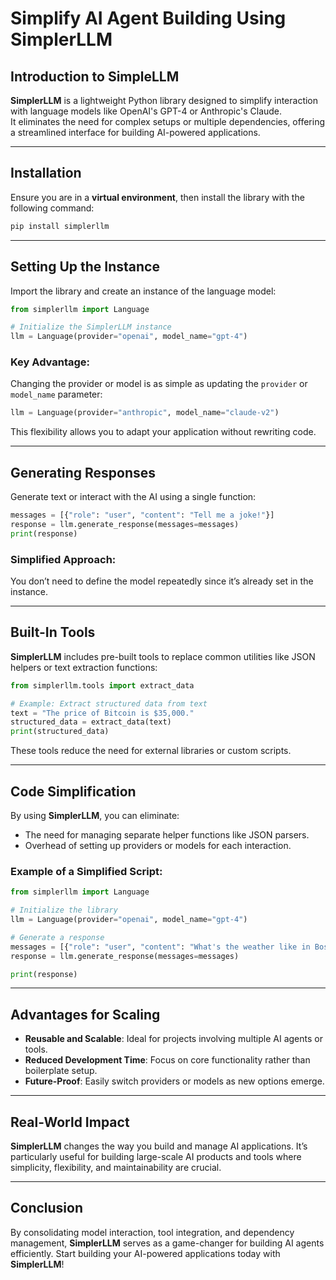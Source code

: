 # Simplify AI Agent Building Using SimplerLLM

## Introduction to SimpleLLM
**SimplerLLM** is a lightweight Python library designed to simplify interaction with language models like OpenAI's GPT-4 or Anthropic's Claude.  
It eliminates the need for complex setups or multiple dependencies, offering a streamlined interface for building AI-powered applications.

---

## Installation
Ensure you are in a **virtual environment**, then install the library with the following command:
```bash
pip install simplerllm
```

---

## Setting Up the Instance
Import the library and create an instance of the language model:
```python
from simplerllm import Language

# Initialize the SimplerLLM instance
llm = Language(provider="openai", model_name="gpt-4")
```

### Key Advantage:
Changing the provider or model is as simple as updating the `provider` or `model_name` parameter:
```python
llm = Language(provider="anthropic", model_name="claude-v2")
```
This flexibility allows you to adapt your application without rewriting code.

---

## Generating Responses
Generate text or interact with the AI using a single function:
```python
messages = [{"role": "user", "content": "Tell me a joke!"}]
response = llm.generate_response(messages=messages)
print(response)
```

### Simplified Approach:
You don’t need to define the model repeatedly since it’s already set in the instance.

---

## Built-In Tools
**SimplerLLM** includes pre-built tools to replace common utilities like JSON helpers or text extraction functions:
```python
from simplerllm.tools import extract_data

# Example: Extract structured data from text
text = "The price of Bitcoin is $35,000."
structured_data = extract_data(text)
print(structured_data)
```
These tools reduce the need for external libraries or custom scripts.

---

## Code Simplification
By using **SimplerLLM**, you can eliminate:
- The need for managing separate helper functions like JSON parsers.
- Overhead of setting up providers or models for each interaction.

### Example of a Simplified Script:
```python
from simplerllm import Language

# Initialize the library
llm = Language(provider="openai", model_name="gpt-4")

# Generate a response
messages = [{"role": "user", "content": "What's the weather like in Boston?"}]
response = llm.generate_response(messages=messages)

print(response)
```

---

## Advantages for Scaling
- **Reusable and Scalable**: Ideal for projects involving multiple AI agents or tools.
- **Reduced Development Time**: Focus on core functionality rather than boilerplate setup.
- **Future-Proof**: Easily switch providers or models as new options emerge.

---

## Real-World Impact
**SimplerLLM** changes the way you build and manage AI applications. It’s particularly useful for building large-scale AI products and tools where simplicity, flexibility, and maintainability are crucial.

---

## Conclusion
By consolidating model interaction, tool integration, and dependency management, **SimplerLLM** serves as a game-changer for building AI agents efficiently. Start building your AI-powered applications today with **SimplerLLM**!

